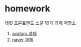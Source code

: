 # homework

테킷 프론트엔드 스쿨 10기 과제 저장소

1. [avatars 과제](avatars/avatars.md)
2. [naver 과제](naver/naver.md)
